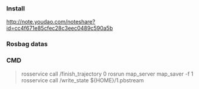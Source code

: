 ### Install
http://note.youdao.com/noteshare?id=cc4f671e85cfec28c3eec0489c590a5b
### Rosbag datas 

### CMD
> rosservice call /finish_trajectory 0
> rosrun map_server map_saver -f 1
> rosservice call /write_state ${HOME}/1.pbstream
